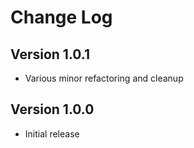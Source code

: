 # Change Log

## Version 1.0.1

- Various minor refactoring and cleanup

## Version 1.0.0

- Initial release
